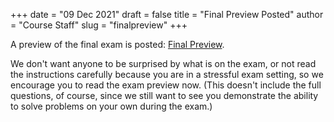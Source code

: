 +++
date = "09 Dec 2021"
draft = false
title = "Final Preview Posted"
author = "Course Staff"
slug = "finalpreview"
+++

A preview of the final exam is posted: 
[Final Preview](/ps/final_preview.pdf).

We don't want anyone to be surprised by what is on the exam, or not
read the instructions carefully because you are in a stressful exam
setting, so we encourage you to read the exam preview now. (This
doesn't include the full questions, of course, since we still want to
see you demonstrate the ability to solve problems on your own during
the exam.)